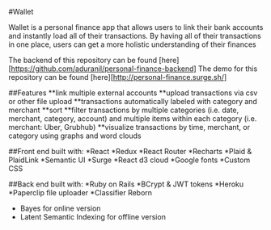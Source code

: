 #Wallet

Wallet is a personal finance app that allows users to link their bank accounts and instantly load all of their transactions. By having all of their transactions in one place, users can get a more holistic understanding of their finances

The backend of this repository can be found [here][https://github.com/aduranil/personal-finance-backend]
The demo for this repository can be found [here][http://personal-finance.surge.sh/]

##Features
**link multiple external accounts
**upload transactions via csv or other file upload
**transactions automatically labeled with category and merchant
**sort
**filter transactions by multiple categories (i.e. date, merchant, category, account) and multiple items within each category (i.e. merchant: Uber, Grubhub)
**visualize transactions by time, merchant, or category using graphs and word clouds

##Front end built with:
*React
*Redux
*React Router
*Recharts
*Plaid & PlaidLink
*Semantic UI
*Surge
*React d3 cloud
*Google fonts
*Custom CSS

##Back end built with:
*Ruby on Rails
*BCrypt & JWT tokens
*Heroku
*Paperclip file uploader
*Classifier Reborn
  * Bayes for online version
  * Latent Semantic Indexing for offline version
